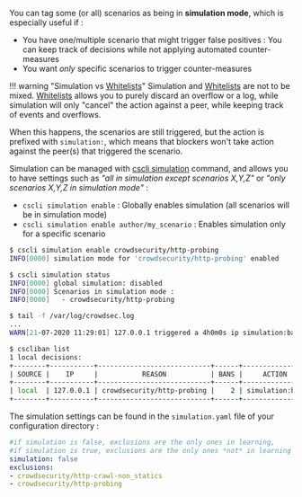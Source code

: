 You can tag some (or all) scenarios as being in **simulation mode**, which is especially useful if :

 - You have one/multiple scenario that might trigger false positives : You can keep track of decisions while not applying automated counter-measures
 - You want *only* specific scenarios to trigger counter-measures



!!! warning "Simulation vs [Whitelists](/Crowdsec/v1/write_configurations/whitelist/)"
    Simulation and [Whitelists](/Crowdsec/v1/write_configurations/whitelist/) are not to be mixed. [Whitelists](/Crowdsec/v1/write_configurations/whitelist/) allows you to purely discard an overflow or a log, while simulation will only "cancel" the action against a peer, while keeping track of events and overflows.


When this happens, the scenarios are still triggered, but the action is prefixed with `simulation:`, which means that blockers won't take action against the peer(s) that triggered the scenario.

Simulation can be managed with [cscli simulation](/Crowdsec/v1/cscli/cscli_simulation/) command, and allows you to have settings such as _"all in simulation except scenarios X,Y,Z"_ or _"only scenarios X,Y,Z in simulation mode"_ :

 - `cscli simulation enable` : Globally enables simulation (all scenarios will be in simulation mode)
 - `cscli simulation enable author/my_scenario` : Enables simulation only for a specific scenario


```bash
$ cscli simulation enable crowdsecurity/http-probing
INFO[0000] simulation mode for 'crowdsecurity/http-probing' enabled 

$ cscli simulation status                                     
INFO[0000] global simulation: disabled                  
INFO[0000] Scenarios in simulation mode :               
INFO[0000]   - crowdsecurity/http-probing

$ tail -f /var/log/crowdsec.log
...
WARN[21-07-2020 11:29:01] 127.0.0.1 triggered a 4h0m0s ip simulation:ban remediation for [crowdsecurity/http-probing]  bucket_id=restless-sound event_time="2020-07-21 11:29:01.817545253 +0200 CEST m=+3.794547062" scenario=crowdsecurity/http-probing source_ip=127.0.0.1

$ cscliban list 
1 local decisions:
+--------+-----------+----------------------------+------+----------------+---------+----+--------+------------+
| SOURCE |    IP     |           REASON           | BANS |     ACTION     | COUNTRY | AS | EVENTS | EXPIRATION |
+--------+-----------+----------------------------+------+----------------+---------+----+--------+------------+
| local  | 127.0.0.1 | crowdsecurity/http-probing |    2 | simulation:ban |         | 0  |     22 | 3h59m24s   |
+--------+-----------+----------------------------+------+----------------+---------+----+--------+------------+

```

The simulation settings can be found in the `simulation.yaml` file of your configuration directory :


```yaml
#if simulation is false, exclusions are the only ones in learning,
#if simulation is true, exclusions are the only ones *not* in learning
simulation: false
exclusions:
- crowdsecurity/http-crawl-non_statics
- crowdsecurity/http-probing
```


